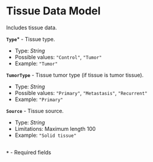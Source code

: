 # Tissue Data Model
Includes tissue data.

**`Type`*** - Tissue type.
- Type: _String_
- Possible values: `"Control"`, `"Tumor"`
- Example: `"Tumor"`

**`TumorType`** - Tissue tumor type (if tissue is tumor tissue).
- Type: _String_
- Possible values: `"Primary"`, `"Metastasis"`, `"Recurrent"`
- Example: `"Primary"`

**`Source`** - Tissue source.
- Type: _String_
- Limitations: Maximum length 100
- Example: `"Solid tissue"`

##
**`*`** - Required fields
